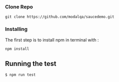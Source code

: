 ### Clone Repo
```
git clone https://github.com/modalqa/saucedemo.git
```

### Installing 

The first step is to install npm in terminal with : 

```
npm install
```

## Running the test
```
$ npm run test
```
